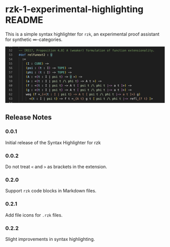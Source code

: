 # rzk-1-experimental-highlighting README

This is a simple syntax highlighter for `rzk`, an experimental proof assistant for synthetic ∞-categories.

![Syntax highlighting example.](images/example.png)

## Release Notes

### 0.0.1

Initial release of the Syntax Highlighter for rzk

### 0.0.2

Do not treat `<` and `>` as brackets in the extension.

### 0.2.0

Support `rzk` code blocks in Markdown files.

### 0.2.1

Add file icons for `.rzk` files.

### 0.2.2

Slight improvements in syntax highlighting.